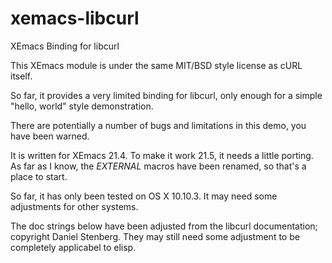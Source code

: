 # xemacs-libcurl

XEmacs Binding for libcurl

This XEmacs module is under the same MIT/BSD style license as cURL
itself.

So far, it provides a very limited binding for libcurl, only enough
for a simple "hello, world" style demonstration.

There are potentially a number of bugs and limitations in this
demo, you have been warned.

It is written for XEmacs 21.4.  To make it work 21.5, it needs a
little porting.  As far as I know, the *_EXTERNAL_* macros have
been renamed, so that's a place to start.

So far, it has only been tested on OS X 10.10.3.  It may need some
adjustments for other systems.

The doc strings below have been adjusted from the libcurl
documentation; copyright Daniel Stenberg.  They may still need some
adjustment to be completely applicabel to elisp.

